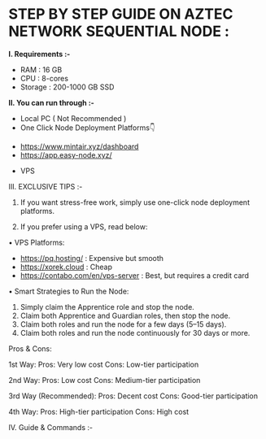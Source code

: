 # STEP BY STEP GUIDE ON AZTEC NETWORK SEQUENTIAL NODE :

**I. Requirements :-**

* RAM : 16 GB
* CPU : 8-cores
* Storage : 200-1000 GB SSD

**II. You can run through :-**

* Local PC ( Not Recommended )
* One Click Node Deployment Platforms👇
- https://www.mintair.xyz/dashboard
- https://app.easy-node.xyz/
* VPS 

III. EXCLUSIVE TIPS :-

1. If you want stress-free work, simply use one-click node deployment platforms.

2. If you prefer using a VPS, read below:

• VPS Platforms:

- https://pq.hosting/ : Expensive but smooth
- https://xorek.cloud : Cheap
- https://contabo.com/en/vps-server : Best, but requires a credit card

• Smart Strategies to Run the Node:

1. Simply claim the Apprentice role and stop the node.
2. Claim both Apprentice and Guardian roles, then stop the node.
3. Claim both roles and run the node for a few days (5–15 days).
4. Claim both roles and run the node continuously for 30 days or more.

Pros & Cons:

1st Way:
Pros: Very low cost
Cons: Low-tier participation

2nd Way:
Pros: Low cost
Cons: Medium-tier participation

3rd Way (Recommended):
Pros: Decent cost
Cons: Good-tier participation

4th Way:
Pros: High-tier participation
Cons: High cost

IV. Guide & Commands :-
